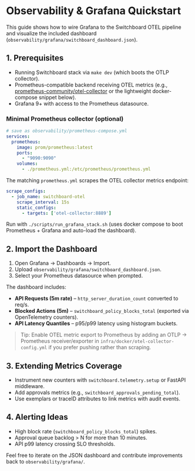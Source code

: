 # Observability & Grafana Quickstart

This guide shows how to wire Grafana to the Switchboard OTEL pipeline and visualize the included dashboard (`observability/grafana/switchboard_dashboard.json`).

## 1. Prerequisites

- Running Switchboard stack via `make dev` (which boots the OTLP collector).
- Prometheus-compatible backend receiving OTEL metrics (e.g., [prometheus-community/otel-collector](https://github.com/prometheus-community/helm-charts/tree/main/charts/prometheus) or the lightweight docker-compose snippet below).
- Grafana 9+ with access to the Prometheus datasource.

### Minimal Prometheus collector (optional)

```yaml
# save as observability/prometheus-compose.yml
services:
  prometheus:
    image: prom/prometheus:latest
    ports:
      - "9090:9090"
    volumes:
      - ./prometheus.yml:/etc/prometheus/prometheus.yml
```

The matching `prometheus.yml` scrapes the OTEL collector metrics endpoint:

```yaml
scrape_configs:
  - job_name: switchboard-otel
    scrape_interval: 15s
    static_configs:
      - targets: ['otel-collector:8889']
```

Run with `./scripts/run_grafana_stack.sh` (uses docker compose to boot Prometheus + Grafana and auto-load the dashboard).

## 2. Import the Dashboard

1. Open Grafana → Dashboards → Import.
1. Upload `observability/grafana/switchboard_dashboard.json`.
1. Select your Prometheus datasource when prompted.

The dashboard includes:

- **API Requests (5m rate)** – `http_server_duration_count` converted to req/s.
- **Blocked Actions (5m)** – `switchboard_policy_blocks_total` (exported via OpenTelemetry counters).
- **API Latency Quantiles** – p95/p99 latency using histogram buckets.

> Tip: Enable OTEL metric export to Prometheus by adding an OTLP → Prometheus receiver/exporter in `infra/docker/otel-collector-config.yml` if you prefer pushing rather than scraping.

## 3. Extending Metrics Coverage

- Instrument new counters with `switchboard.telemetry.setup` or FastAPI middleware.
- Add approvals metrics (e.g., `switchboard_approvals_pending_total`).
- Use exemplars or traceID attributes to link metrics with audit events.

## 4. Alerting Ideas

- High block rate (`switchboard_policy_blocks_total`) spikes.
- Approval queue backlog > N for more than 10 minutes.
- API p99 latency crossing SLO thresholds.

Feel free to iterate on the JSON dashboard and contribute improvements back to `observability/grafana/`.
